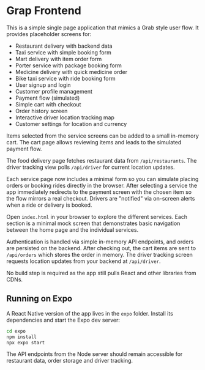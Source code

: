 # Grap Frontend

This is a simple single page application that mimics a Grab style user flow. It
provides placeholder screens for:

- Restaurant delivery with backend data
- Taxi service with simple booking form
- Mart delivery with item order form
- Porter service with package booking form
- Medicine delivery with quick medicine order
- Bike taxi service with ride booking form
- User signup and login
- Customer profile management
- Payment flow (simulated)
- Simple cart with checkout
- Order history screen
- Interactive driver location tracking map
- Customer settings for location and currency

Items selected from the service screens can be added to a small in-memory cart.
The cart page allows reviewing items and leads to the simulated payment flow.

The food delivery page fetches restaurant data from `/api/restaurants`. The
driver tracking view polls `/api/driver` for current location updates.

Each service page now includes a minimal form so you can simulate placing
orders or booking rides directly in the browser. After selecting a service the
app immediately redirects to the payment screen with the chosen item so the
flow mirrors a real checkout. Drivers are "notified" via on-screen alerts when
a ride or delivery is booked.

Open `index.html` in your browser to explore the different services. Each
section is a minimal mock screen that demonstrates basic navigation between the
home page and the individual services.

Authentication is handled via simple in-memory API endpoints, and orders are persisted on the backend.
After checking out, the cart items are sent to `/api/orders` which stores the
order in memory. The driver tracking screen requests location updates from your
backend at `/api/driver`.

No build step is required as the app still pulls React and other libraries from
CDNs.

## Running on Expo

A React Native version of the app lives in the `expo` folder. Install its dependencies and start the Expo dev server:

```bash
cd expo
npm install
npx expo start
```

The API endpoints from the Node server should remain accessible for restaurant data, order storage and driver tracking.
